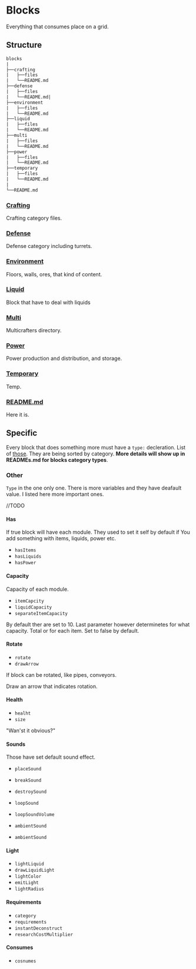 # Blocks

Everything that consumes place on a grid.

## Structure

```txt
blocks
|
├──crafting
|   ├──files
|   └──README.md
├──defense
|   ├──files
|   └──README.md|   
├──environment
|   ├──files
|   └──README.md
├──liquid
|   ├──files
|   └──README.md
├──multi
|   ├──files
|   └──README.md
├──power
|   ├──files
|   └──README.md
├──temporary
|   ├──files
|   └──README.md
|
└──README.md
```

### [Crafting](/content/blocks/crafting/README.md)

Crafting category files.

### [Defense](/content/blocks/defense/README.md)

Defense category including turrets.

### [Environment](/content/blocks/environment/README.md)

Floors, walls, ores, that kind of content.

### [Liquid](/content/blocks/liquid/README.md)

Block that have to deal with liquids

### [Multi](/content/blocks/multi/README.md)

Multicrafters directory.

### [Power](/content/blocks/power/README.md)

Power production and distribution, and storage.

### [Temporary](/content/blocks/temporary/README.md)

Temp.

### [README.md](/content/blocks/README.md)

Here it is.

## Specific

Every block that does something more must have a `type:` decleration.
List of [those](https://github.com/Anuken/Mindustry/tree/master/core/src/mindustry/world/blocks).
They are being sorted by category.
__More details will show up in READMEs.md for blocks category types__.

### Other

`Type` in the one only one.
There is more variables and they have deafault value.
I listed here more important ones.

//TODO

#### Has

If true block will have each module.
They used to set it self by default if You add something with items, liquids, power etc.

* `hasItems`
* `hasLiquids`
* `hasPower`

#### Capacity

Capacity of each module.

* `itemCapcity`
* `liquidCapacity`
* `separateItemCapacity`

By default ther are set to 10.
Last parameter however determinetes for what capacity.
Total or for each item.
Set to false by default.

#### Rotate

* `rotate`
* `drawArrow`

If block can be rotated, like pipes, conveyors.

Draw an arrow that indicates rotation.

#### Health

* `healht`
* `size`

"Wan'st it obvious?"

#### Sounds

Those have set default sound effect.

* `placeSound`
* `breakSound`
* `destroySound`

* `loopSound`
* `loopSoundVolume`
* `ambientSound`
* `ambientSound`

#### Light

* `lightLiquid`
* `drawLiquidLight`
* `lightColor`
* `emitLight`
* `lightRadius`

#### Requirements

* `category`
* `requirements`
* `instantDeconstruct`
* `researchCostMultiplier`

#### Consumes

* `cosnumes`
